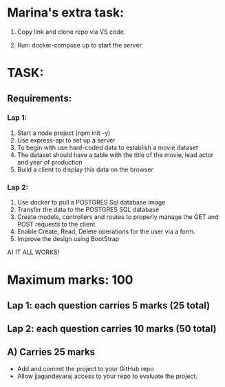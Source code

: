 # Marina's extra task:  

1. Copy link and clone repo via VS code. 

2. Run: docker-compose up to start the server. 


# TASK:

## Requirements:

### Lap 1:
1. Start a node project (npm init -y)
2. Use express-api to set up a server
3. To begin with use hard-coded data to establish a movie dataset
4. The dataset should have a table with the title of the movie, lead actor and year of production
5. Build a client to display this data on the browser

### Lap 2:
1. Use docker to pull a POSTGRES Sql database image
2. Transfer the data to the POSTGRES SQL database
3. Create models, controllers and routes to properly manage the GET and POST requests to the client
4. Enable Create, Read, Delete operations for the user via a form. 
5. Improve the design using BootStrap

A) IT ALL WORKS!

# Maximum marks: 100

## Lap 1: each question carries 5 marks (25 total) 
## Lap 2: each question carries 10 marks (50 total)
## A) Carries 25 marks

- Add and commit the project to your GitHub repo
- Allow jjagandevaraj access to your repo to evaluate the project.